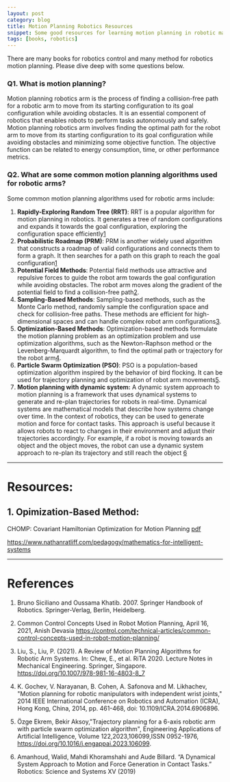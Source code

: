 ```yaml
---
layout: post
category: blog
title: Motion Planning Robotics Resources 
snippet: Some good resources for learning motion planning in robotic manipulators.
tags: [books, robotics]
---
```

There are many books for robotics control and many method for robotics motion planning. Please dive deep with some questions below.

### Q1. What is motion planning? 

Motion planning robotics arm is the process of finding a collision-free path for a robotic arm to move from its starting configuration to its goal configuration while avoiding obstacles. It is an essential component of robotics that enables robots to perform tasks autonomously and safely. Motion planning robotics arm involves finding the optimal path for the robot arm to move from its starting configuration to its goal configuration while avoiding obstacles and minimizing some objective function. The objective function can be related to energy consumption, time, or other performance metrics.

### Q2. What are some common motion planning algorithms used for robotic arms?

Some common motion planning algorithms used for robotic arms include:

1. **Rapidly-Exploring Random Tree (RRT)**: RRT is a popular algorithm for motion planning in robotics. It generates a tree of random configurations and expands it towards the
goal configuration, exploring the configuration space efficiently[1](https://dl.acm.org/doi/10.5555/1209344)
2. **Probabilistic Roadmap (PRM)**: PRM is another widely used algorithm that constructs a roadmap of valid configurations and connects them to form a graph. It then searches for a path on this graph to reach the goal configuration[1](https://dl.acm.org/doi/10.5555/1209344)
3. **Potential Field Methods**: Potential field methods use attractive and repulsive forces to guide
the robot arm towards the goal configuration while avoiding obstacles.
The robot arm moves along the gradient of the potential field to find a
collision-free path[2](https://control.com/technical-articles/common-control-concepts-used-in-robot-motion-planning/).
4. **Sampling-Based Methods**: Sampling-based methods, such as the Monte Carlo method, randomly sample the configuration space and check for collision-free paths. These
methods are efficient for high-dimensional spaces and can handle complex robot arm configurations[3](https://link.springer.com/chapter/10.1007/978-981-16-4803-8_7).
5. **Optimization-Based Methods**: Optimization-based methods formulate the motion planning problem as an optimization problem and use optimization algorithms, such as the
Newton-Raphson method or the Levenberg-Marquardt algorithm, to find the
optimal path or trajectory for the robot arm[4](https://www.cs.cmu.edu/~venkatrn/papers/icra14.pdf).
6. **Particle Swarm Optimization (PSO)**: PSO is a population-based optimization algorithm inspired by the behavior of bird flocking. It can be used for trajectory planning and
optimization of robot arm movements[5](https://www.sciencedirect.com/science/article/abs/pii/S095219762300283X).
7. **Motion planning with dynamic system:** 
A dynamic system approach to motion planning is a  framework that uses dynamical systems to generate and re-plan trajectories for robots in real-time. Dynamical systems are mathematical models that describe how systems change over time. In the context of robotics, they can be used to 
generate motion and force for contact tasks. This approach is useful because it allows robots to react to changes in their environment and adjust their trajectories accordingly. For example, if a robot is moving towards an object and the object moves, the robot can use a dynamic system approach to re-plan  its trajectory and still reach the object [6](https://www.roboticsproceedings.org/rss15/p21.pdf)

---
# Resources:
## 1. Opimization-Based Method:
CHOMP: Covariant Hamiltonian Optimization for Motion Planning [pdf](https://www.ri.cmu.edu/pub_files/2013/5/CHOMP_IJRR.pdf)

https://www.nathanratliff.com/pedagogy/mathematics-for-intelligent-systems

----------------
# References

1. Bruno Siciliano and Oussama Khatib. 2007. Springer Handbook of Robotics. Springer-Verlag, Berlin, Heidelberg.
2. Common Control Concepts Used in Robot Motion Planning, April 16, 2021, Anish Devasia https://control.com/technical-articles/common-control-concepts-used-in-robot-motion-planning/

3. Liu, S., Liu, P. (2021). A Review of Motion Planning Algorithms for Robotic Arm Systems. In: Chew, E., et al. RiTA 2020. Lecture Notes in Mechanical Engineering. Springer, Singapore. https://doi.org/10.1007/978-981-16-4803-8_7

4. K. Gochev, V. Narayanan, B. Cohen, A. Safonova and M. Likhachev, "Motion planning for robotic manipulators with independent wrist joints," 2014 IEEE International Conference on Robotics and Automation (ICRA), Hong Kong, China, 2014, pp. 461-468, doi: 10.1109/ICRA.2014.6906896.

5. Özge Ekrem, Bekir Aksoy,"Trajectory planning for a 6-axis robotic arm with particle swarm optimization algorithm",
Engineering Applications of Artificial Intelligence,
Volume 122,2023,106099,ISSN 0952-1976,
https://doi.org/10.1016/j.engappai.2023.106099.

6. Amanhoud, Walid, Mahdi Khoramshahi and Aude Billard. “A Dynamical System Approach to Motion and Force Generation in Contact Tasks.” Robotics: Science and Systems XV (2019)